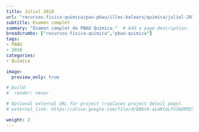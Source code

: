 ```yaml
---
title: Juliol 2018
url: "recursos-fisica-quimica/pau-pbau/illes-balears/quimica/juliol-2018"
subtitle: Examen complet
summary: "Examen complet de PBAU Química."  # Add a page description.
breadcrumbs: ["recursos-fisica-quimica","pbau-quimica"]
tags:
- PBAU
- 2018
categories:
- Química

image:
  preview_only: true

#_build:
#  render: never

# Optional external URL for project (replaces project detail page).
# external_link: https://drive.google.com/file/d/0B6t6-aLmKtoLYVlWdFM2Ym5fV28/view

weight: 2
---
```


<!-- <iframe src="https://drive.google.com/file/d/0B6t6-aLmKtoLYVlWdFM2Ym5fV28/preview" style="width: 100vw; height: 500px; position: relative; left: 50%; right: 50%; margin-left: -50vw; margin-right: -50vw;" frameborder="0"></iframe> -->

<div id="adobe-dc-view" style="width: 100vw; position: relative; left: 50%; right: 50%; margin-left: -50vw; margin-right: -50vw;"></div>
<script src="https://documentcloud.adobe.com/view-sdk/viewer.js"></script>
<script type="text/javascript">
	document.addEventListener("adobe_dc_view_sdk.ready", function(){ 
		var adobeDCView = new AdobeDC.View({clientId: "04da14cf3537449fb79550f281d2feb4", divId: "adobe-dc-view"});
		adobeDCView.previewFile({
			content:{location: {url: "https://fisiquimicament.com/recursos-fisica-quimica/pau-pbau/illes-balears/quimica/juliol-2018/juliol-2018-PBAU-Quimica.pdf"}},
			metaData:{fileName: "juliol-2018-PBAU-Quimica.pdf"}
		}, {embedMode: "IN_LINE"});
	});
</script>